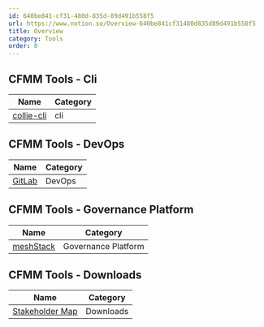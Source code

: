 ```yaml
---
id: 640be841-cf31-480d-835d-89d491b558f5
url: https://www.notion.so/Overview-640be841cf31480d835d89d491b558f5
title: Overview
category: Tools
order: 0
---
```


<!-- included database 627fe3b0-0475-4f87-a37c-5136a4d00ac3 -->
## CFMM Tools - Cli

| Name                                   | Category |
| -------------------------------------- | -------- |
| [collie-cli](/tools/cli/collie-cli.md) | cli      |

## CFMM Tools - DevOps

| Name                              | Category |
| --------------------------------- | -------- |
| [GitLab](/tools/devops/gitlab.md) | DevOps   |

## CFMM Tools - Governance Platform

| Name                                                 | Category            |
| ---------------------------------------------------- | ------------------- |
| [meshStack](/tools/governance-platform/meshstack.md) | Governance Platform |

## CFMM Tools - Downloads

| Name                                                   | Category  |
| ------------------------------------------------------ | --------- |
| [Stakeholder Map](/tools/downloads/stakeholder-map.md) | Downloads |


